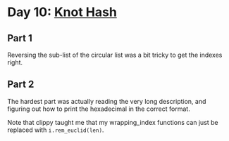 # Day 10: [Knot Hash](https://adventofcode.com/2017/day/10)

## Part 1

Reversing the sub-list of the circular list was a bit tricky to get the indexes right.

## Part 2

The hardest part was actually reading the very long description, and figuring out how to print the hexadecimal in the correct format.

Note that clippy taught me that my wrapping_index functions can just be replaced with `i.rem_euclid(len)`.